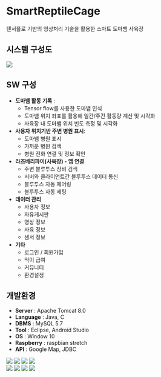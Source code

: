 # SmartReptileCage
텐서플로 기반의 영상처리 기술을 활용한 스마트 도마뱀 사육장    


## 시스템 구성도
<img src="https://user-images.githubusercontent.com/47026817/155682381-1535a62c-d45d-4351-b166-a0bcc9933bc5.png"/>


## SW 구성 
- **도마뱀 활동 기록** : 
  - Tensor flow를 사용한 도마뱀 인식
  - 도마뱀 위치 좌표를 활용해 일간/주간 활동량 계산 및 시각화
  - 사육장 내 도마뱀 위치 빈도 측정 및 시각화
- **사용자 위치기반 주변 병원 표시**:  
  - 도마뱀 병원 표시
  - 가까운 병원 검색
  - 병원 전화 연결 및 정보 확인
- **라즈베리파이(사육장) - 앱 연결** 
  - 주변 블루투스 장비 검색
  - 서버와 클라이언트간 블루투스 데이터 통신
  - 블루투스 자동 페어링 
  - 블루투스 자동 세팅   
- **데이터 관리** 
  - 사용자 정보
  - 자유게시판
  - 영상 정보
  - 사육 정보
  - 센서 정보
- **기타** 
  - 로그인 / 회원가입
  - 먹이 급여
  - 커뮤니티
  - 환경설정



## 개발환경
- **Server** : Apache Tomcat 8.0
- **Language** : Java, C
- **DBMS** : MySQL 5.7
- **Tool** : Eclipse, Android Studio
- **OS** : Window 10
- **Raspberry** : raspbian stretch
- **API** : Google Map, JDBC





<img src="https://img.shields.io/badge/Android-3DDC84?style=flat-square&logo=android&logoColor=white"/> <img src="https://img.shields.io/badge/Tensorflow-FF6F00?style=flat-square&logo=TensorFlow&logoColor=white"/> <img src="https://img.shields.io/badge/ApacheTomcat-F8DC75?style=flat-square&logo=Apache Tomcat&logoColor=white"/> <img src="https://img.shields.io/badge/Raspberry Pi-A22846?style=flat-square&logo=Raspberry Pi&logoColor=white"/>   
<img src="https://img.shields.io/badge/Java-007396?style=flat-square&logo=Java&logoColor=white"/> <img src="https://img.shields.io/badge/Python-3776AB?style=flat-square&logo=Python&logoColor=white"/> <img src="https://img.shields.io/badge/C-A8B9CC?style=flat-square&logo=C&logoColor=white"/> <img src="https://img.shields.io/badge/MySQL-4479A1?style=flat-square&logo=MySQL&logoColor=white"/>
